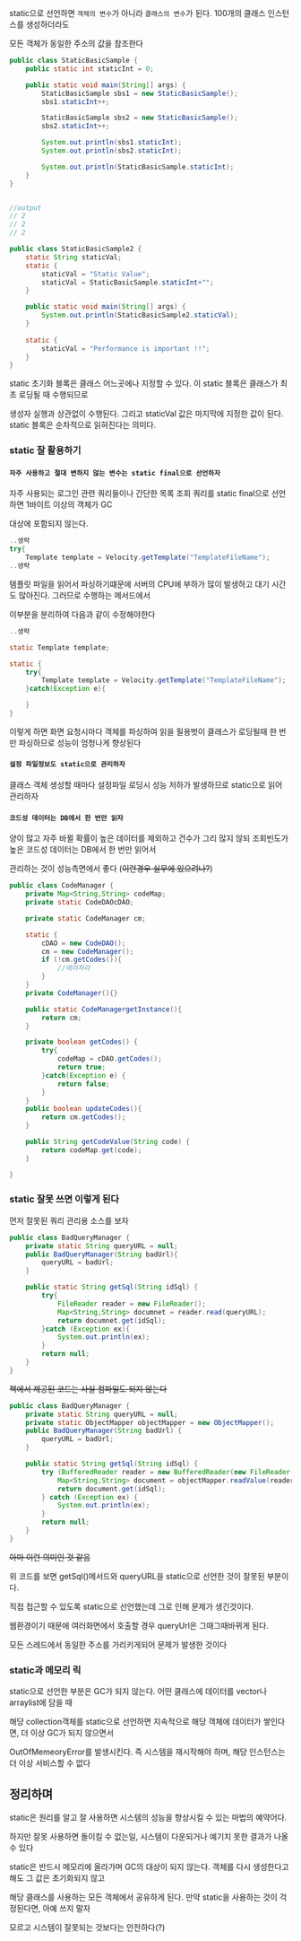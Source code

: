 
static으로 선언하면 `객체의 변수`가 아니라 `클래스의 변수`가 된다. 100개의 클래스 인스턴스를 생성하더라도 

모든 객체가 동일한 주소의 값을 참조한다

```java
public class StaticBasicSample {
    public static int staticInt = 0;

    public static void main(String[] args) {
        StaticBasicSample sbs1 = new StaticBasicSample();
        sbs1.staticInt++;

        StaticBasicSample sbs2 = new StaticBasicSample();
        sbs2.staticInt++;

        System.out.println(sbs1.staticInt);
        System.out.println(sbs2.staticInt);

        System.out.println(StaticBasicSample.staticInt);
    }
}


//output
// 2
// 2
// 2
```

```java
public class StaticBasicSample2 {
    static String staticVal;
    static {
        staticVal = "Static Value";
        staticVal = StaticBasicSample.staticInt+"";
    }

    public static void main(String[] args) {
        System.out.println(StaticBasicSample2.staticVal);
    }
    
    static {
        staticVal = "Performance is important !!";
    }
}
```

static 초기화 블록은 클래스 어느곳에나 지정할 수 있다. 이 static 블록은 클래스가 최초 로딩될 때 수행되므로

생성자 실행과 상관없이 수행된다. 그리고 staticVal 값은 마지막에 지정한 값이 된다. static 블록은 순차적으로 읽혀진다는 의미다.

### static 잘 활용하기

#### `자주 사용하고 절대 변하지 않는 변수는 static final으로 선언하자`

자주 사용되는 로그인 관련 쿼리들이나 간단한 목록 조회 쿼리를 static final으로 선언하면 1바이트 이상의 객체가 GC

대상에 포함되지 않는다. 

```java
..생략
try{
    Template template = Velocity.getTemplate("TemplateFileName");
..생략

```

템플릿 파일을 읽어서 파싱하기떄문에 서버의 CPU에 부하가 많이 발생하고 대기 시간도 많아진다. 그러므로 수행하는 메서드에서 

이부분을 분리하여 다음과 같이 수정해야한다

```java
..생략

static Template template;

static {
    try{
        Template template = Velocity.getTemplate("TemplateFileName");
    }catch(Exception e){

    }
}
```

이렇게 하면 화면 요청시마다 객체를 파싱하여 읽을 필용벗이 클래스가 로딩될때 한 번만 파싱하므로 성능이 엄청나게 향상된다

#### `설정 파일정보도 static으로 관리하자`

클래스 객체 생성할 때마다 설정파일 로딩시 성능 저하가 발생하므로 static으로 읽어 관리하자

#### `코드성 데이터는 DB에서 한 번만 읽자`

양이 많고 자주 바뀔 확률이 높은 데이터를 제외하고 건수가 그리 많지 않되 조회빈도가 높은 코드성 데이터는 DB에서 한 번만 읽어서

관리하는 것이 성능측면에서 좋다 (~~이런경우 실무에 있으려나?~~)

```java
public class CodeManager {
    private Map<String,String> codeMap;
    private static CodeDAOcDAO;

    private static CodeManager cm;

    static {
        cDAO = new CodeDAO();
        cm = new CodeManager();
        if (!cm.getCodes()){
            //에러처리
        }
    }
    private CodeManager(){}

    public static CodeManagergetInstance(){
        return cm;
    }

    private boolean getCodes() {
        try{
            codeMap = cDAO.getCodes();
            return true;
        }catch(Exception e) {
            return false;
        }
    }
    public boolean updateCodes(){
        return cm.getCodes();
    }

    public String getCodeValue(String code) {
        return codeMap.get(code);
    }

}
```

### static 잘못 쓰면 이렇게 된다

먼저 잘못된 쿼리 관리용 소스를 보자

```java
public class BadQueryManager {
    private static String queryURL = null;
    public BadQueryManager(String badUrl){
        queryURL = badUrl;
    }

    public static String getSql(String idSql) {
        try{
            FileReader reader = new FileReader();
            Map<String,String> documnet = reader.read(queryURL);
            return documnet.get(idSql);
        }catch (Exception ex){
            System.out.println(ex);
        }
        return null;
    }
}
```

~~책에서 제공된 코드는 사실 컴파일도 되지 않는다~~

```java
public class BadQueryManager {
    private static String queryURL = null;
    private static ObjectMapper objectMapper = new ObjectMapper();
    public BadQueryManager(String badUrl) {
        queryURL = badUrl;
    }

    public static String getSql(String idSql) {
        try (BufferedReader reader = new BufferedReader(new FileReader(queryURL))) {
            Map<String,String> document = objectMapper.readValue(reader.readLine(), Map.class);
            return document.get(idSql);
        } catch (Exception ex) {
            System.out.println(ex);
        }
        return null;
    }
}
```

~~아마 이런 의미인 것 같음~~

위 코드를 보면 getSql()메서드와 queryURL을 static으로 선언한 것이 잘못된 부분이다.

직접 접근할 수 있도록 static으로 선언했는데 그로 인해 문제가 생긴것이다.

웹환경이기 때문에 여러화면에서 호출할 경우 queryUrl은 그때그때바뀌게 된다.

모든 스레드에서 동일한 주소를 가리키게되어 문제가 발생한 것이다

### static과 메모리 릭

static으로 선언한 부분은 GC가 되지 않는다. 어떤 클래스에 데이터를 vector나 arraylist에 담을 때

해당 collection객체를 static으로 선언하면 지속적으로 해당 객체에 데이터가 쌓인다면, 더 이상 GC가 되지 않으면서 

OutOfMemeoryError를 발생시킨다. 즉 시스템을 재시작해야 하며, 해당 인스턴스는 더 이상 서비스할 수 없다

## 정리하며

static은 원리를 알고 잘 사용하면 시스템의 성능을 향상시킬 수 있는 마법의 예약어다.
 
하지만 잘못 사용하면 돌이킬 수 없는일, 시스템이 다운되거나 예기치 못한 결과가 나올 수 있다

static은 반드시 메모리에 올라가며 GC의 대상이 되지 않는다. 객체를 다시 생성한다고 해도 그 값은 초기화되지 않고

해당 클래스를 사용하는 모든 객체에서 공유하게 된다. 만약 static을 사용하는 것이 걱정된다면, 아예 쓰지 말자

모르고 시스템이 잘못되는 것보다는 안전하다(?)